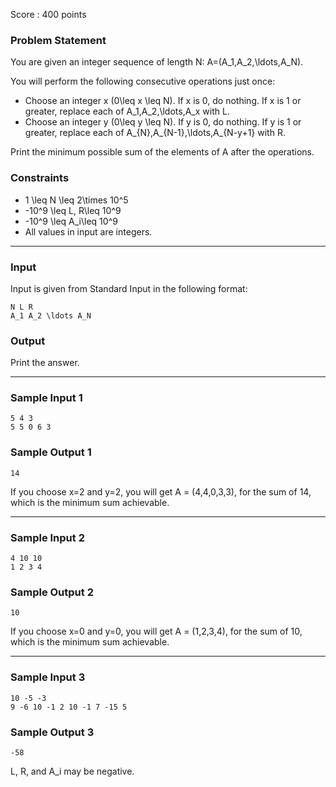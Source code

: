Score : 400 points

### Problem Statement

You are given an integer sequence of length N: A=(A\_1,A\_2,\ldots,A\_N).

You will perform the following consecutive operations just once:

* Choose an integer x (0\leq x \leq N). If x is 0, do nothing. If x is 1 or greater, replace each of A\_1,A\_2,\ldots,A\_x with L.
* Choose an integer y (0\leq y \leq N). If y is 0, do nothing. If y is 1 or greater, replace each of A\_{N},A\_{N-1},\ldots,A\_{N-y+1} with R.

Print the minimum possible sum of the elements of A after the operations.

### Constraints

* 1 \leq N \leq 2\times 10^5
* -10^9 \leq L, R\leq 10^9
* -10^9 \leq A\_i\leq 10^9
* All values in input are integers.

---

### Input

Input is given from Standard Input in the following format:

```
N L R
A_1 A_2 \ldots A_N
```

### Output

Print the answer.

---

### Sample Input 1

```
5 4 3
5 5 0 6 3
```

### Sample Output 1

```
14
```

If you choose x=2 and y=2, you will get A = (4,4,0,3,3), for the sum of 14, which is the minimum sum achievable.

---

### Sample Input 2

```
4 10 10
1 2 3 4
```

### Sample Output 2

```
10
```

If you choose x=0 and y=0, you will get A = (1,2,3,4), for the sum of 10, which is the minimum sum achievable.

---

### Sample Input 3

```
10 -5 -3
9 -6 10 -1 2 10 -1 7 -15 5
```

### Sample Output 3

```
-58
```

L, R, and A\_i may be negative.